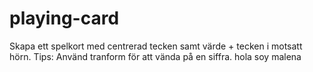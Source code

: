 # playing-card
Skapa ett spelkort med centrerad tecken samt värde + tecken i motsatt hörn. Tips: Använd tranform för att vända på en siffra.
hola
soy malena

